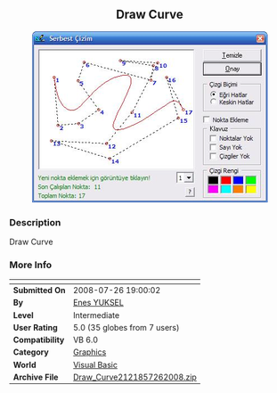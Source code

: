 ﻿<div align="center">

## Draw Curve

<img src="PIC2008726185049164.JPG">
</div>

### Description

Draw Curve
 
### More Info
 


<span>             |<span>
---                |---
**Submitted On**   |2008-07-26 19:00:02
**By**             |[Enes YUKSEL](https://github.com/Planet-Source-Code/PSCIndex/blob/master/ByAuthor/enes-yuksel.md)
**Level**          |Intermediate
**User Rating**    |5.0 (35 globes from 7 users)
**Compatibility**  |VB 6\.0
**Category**       |[Graphics](https://github.com/Planet-Source-Code/PSCIndex/blob/master/ByCategory/graphics__1-46.md)
**World**          |[Visual Basic](https://github.com/Planet-Source-Code/PSCIndex/blob/master/ByWorld/visual-basic.md)
**Archive File**   |[Draw\_Curve2121857262008\.zip](https://github.com/Planet-Source-Code/enes-yuksel-draw-curve__1-70886/archive/master.zip)








